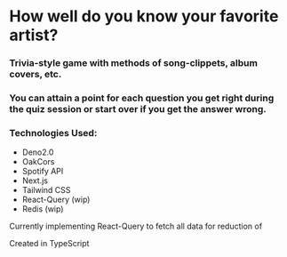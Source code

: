 # How well do you know your favorite artist?
### Trivia-style game with methods of song-clippets, album covers, etc.
### You can attain a point for each question you get right during the quiz session or start over if you get the answer wrong.

### Technologies Used:
- Deno2.0
- OakCors
- Spotify API
- Next.js
- Tailwind CSS
- React-Query (wip)
- Redis (wip)

Currently implementing React-Query to fetch all data for reduction of 

Created in TypeScript
